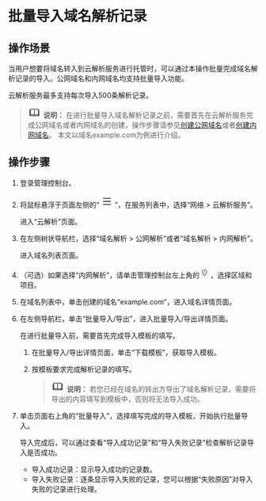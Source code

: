 # 批量导入域名解析记录<a name="dns_usermanual_0037"></a>

## 操作场景<a name="section1140885813467"></a>

当用户想要将域名转入到云解析服务进行托管时，可以通过本操作批量完成域名解析记录的导入。公网域名和内网域名均支持批量导入功能。

云解析服务最多支持每次导入500条解析记录。

>![](public_sys-resources/icon-note.gif) **说明：** 
>在进行批量导入域名解析记录之前，需要首先在云解析服务完成公网域名或者内网域名的创建，操作步骤请参见[创建公网域名](创建公网域名.md)或者[创建内网域名](创建内网域名.md)。
>本文以域名example.com为例进行介绍。

## 操作步骤<a name="section5370171114710"></a>

1.  登录管理控制台。
2.  将鼠标悬浮于页面左侧的“![](figures/service-list.jpg)”，在服务列表中，选择“网络 \> 云解析服务”。

    进入“云解析”页面。

3.  在左侧树状导航栏，选择“域名解析 \> 公网解析”或者“域名解析 \> 内网解析”。

    进入域名列表页面。


1.  （可选）如果选择“内网解析”，请单击管理控制台左上角的![](figures/icon-region.png)，选择区域和项目。
2.  在域名列表中，单击创建的域名“example.com”，进入域名详情页面。
3.  在左侧导航栏，单击“批量导入/导出”，进入批量导入/导出详情页面。

    在进行批量导入前，需要首先完成导入模板的填写。

    1.  在批量导入/导出详情页面，单击“下载模板”，获取导入模板。
    2.  按模板要求完成解析记录的填写。

        >![](public_sys-resources/icon-note.gif) **说明：** 
        >若您已经在域名的转出方导出了域名解析记录，需要将导出的内容填写到模板中，否则将无法导入成功。


4.  单击页面右上角的“批量导入”，选择填写完成的导入模板，开始执行批量导入。

    导入完成后，可以通过查看“导入成功记录”和“导入失败记录”检查解析记录导入是否成功。

    -   导入成功记录：显示导入成功的记录数。
    -   导入失败记录：逐条显示导入失败的记录，您可以根据“失败原因”对导入失败的记录进行处理。


